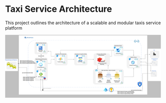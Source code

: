 # Taxi Service Architecture

This project outlines the architecture of a scalable and modular taxis service platform

![Archtecture Diagram](docs/taxi_architecture2.png)

